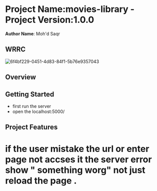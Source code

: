 # Project Name:movies-library - Project Version:1.0.0

**Author Name**:  Moh'd Saqr

## WRRC
![6f4bf229-0451-4d83-84f1-5b76e9357043](https://user-images.githubusercontent.com/97642724/151713419-da11ef67-d86b-49e4-ab6e-50336e55036c.jpg)


## Overview

## Getting Started
* first run the server 
* open the localhost:5000/

## Project Features
# if the user mistake the url or enter page not accses it the server error show " something worg" not just reload the page . 
